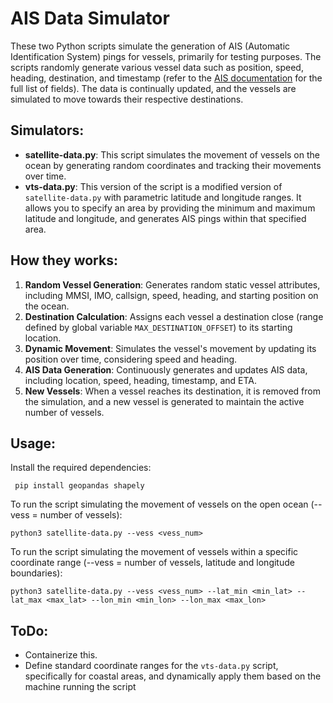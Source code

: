# AIS Data Simulator

These two Python scripts simulate the generation of AIS (Automatic Identification System) pings for vessels, primarily for testing purposes. The scripts randomly generate various vessel data such as position, speed, heading, destination, and timestamp (refer to the [AIS documentation](https://api.vtexplorer.com/docs/response-ais.html) for the full list of fields). The data is continually updated, and the vessels are simulated to move towards their respective destinations.

## Simulators:
- **satellite-data.py**: This script simulates the movement of vessels on the ocean by generating random coordinates and tracking their movements over time.
- **vts-data.py**: This version of the script is a modified version of `satellite-data.py` with parametric latitude and longitude ranges. It allows you to specify an area by providing the minimum and maximum latitude and longitude, and generates AIS pings within that specified area.

## How they works:

1.   **Random Vessel Generation**: Generates random static vessel attributes, including MMSI, IMO, callsign, speed, heading, and starting position on the ocean.
2.   **Destination Calculation**: Assigns each vessel a destination close (range defined by global variable `MAX_DESTINATION_OFFSET`) to its starting location.
3.  **Dynamic Movement**: Simulates the vessel's movement by updating its position over time, considering speed and heading.
4.   **AIS Data Generation**: Continuously generates and updates AIS data, including location, speed, heading, timestamp, and ETA.
5. **New Vessels**: When a vessel reaches its destination, it is removed from the simulation, and a new vessel is generated to maintain the active number of vessels.

## Usage:

Install the required dependencies:
```
 pip install geopandas shapely
 ```
 To run the script simulating the movement of vessels on the open ocean (--vess = number of vessels):
 ```
 python3 satellite-data.py --vess <vess_num> 
 ```
  To run the script simulating the movement of vessels within a specific coordinate range (--vess = number of vessels, latitude and longitude boundaries):
 ```
 python3 satellite-data.py --vess <vess_num> --lat_min <min_lat> --lat_max <max_lat> --lon_min <min_lon> --lon_max <max_lon> 
 ```
## ToDo:
-   Containerize this.
-   Define standard coordinate ranges for the `vts-data.py` script, specifically for coastal areas, and dynamically apply them based on the machine running the script
 
